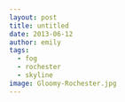 ```yaml
---
layout: post
title: untitled
date: 2013-06-12
author: emily
tags:
  - fog
  - rochester
  - skyline
image: Gloomy-Rochester.jpg
---
```

